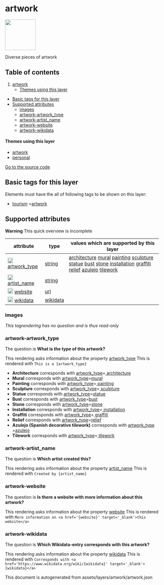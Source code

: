 artwork
=========



<img src='https://mapcomplete.osm.be/./assets/themes/artwork/artwork.svg' height="100px"> 

Diverse pieces of artwork

## Table of contents

1. [artwork](#artwork)
    * [Themes using this layer](#themes-using-this-layer)

- [Basic tags for this layer](#basic-tags-for-this-layer)
- [Supported attributes](#supported-attributes)
    + [images](#images)
    + [artwork-artwork_type](#artwork-artwork_type)
    + [artwork-artist_name](#artwork-artist_name)
    + [artwork-website](#artwork-website)
    + [artwork-wikidata](#artwork-wikidata)

#### Themes using this layer

- [artwork](https://mapcomplete.osm.be/artwork)
- [personal](https://mapcomplete.osm.be/personal)

[Go to the source code](../assets/layers/artwork/artwork.json)



Basic tags for this layer
---------------------------



Elements must have the all of following tags to be shown on this layer:

- <a href='https://wiki.openstreetmap.org/wiki/Key:tourism' target='_blank'>tourism</a>
  =<a href='https://wiki.openstreetmap.org/wiki/Tag:tourism%3Dartwork' target='_blank'>artwork</a>

Supported attributes
----------------------



**Warning** This quick overview is incomplete

attribute | type | values which are supported by this layer
----------- | ------ | ------------------------------------------
[<img src='https://mapcomplete.osm.be/assets/svg/statistics.svg' height='18px'>](https://taginfo.openstreetmap.org/keys/artwork_type#values) [artwork_type](https://wiki.openstreetmap.org/wiki/Key:artwork_type) | [string](../SpecialInputElements.md#string) | [architecture](https://wiki.openstreetmap.org/wiki/Tag:artwork_type%3Darchitecture) [mural](https://wiki.openstreetmap.org/wiki/Tag:artwork_type%3Dmural) [painting](https://wiki.openstreetmap.org/wiki/Tag:artwork_type%3Dpainting) [sculpture](https://wiki.openstreetmap.org/wiki/Tag:artwork_type%3Dsculpture) [statue](https://wiki.openstreetmap.org/wiki/Tag:artwork_type%3Dstatue) [bust](https://wiki.openstreetmap.org/wiki/Tag:artwork_type%3Dbust) [stone](https://wiki.openstreetmap.org/wiki/Tag:artwork_type%3Dstone) [installation](https://wiki.openstreetmap.org/wiki/Tag:artwork_type%3Dinstallation) [graffiti](https://wiki.openstreetmap.org/wiki/Tag:artwork_type%3Dgraffiti) [relief](https://wiki.openstreetmap.org/wiki/Tag:artwork_type%3Drelief) [azulejo](https://wiki.openstreetmap.org/wiki/Tag:artwork_type%3Dazulejo) [tilework](https://wiki.openstreetmap.org/wiki/Tag:artwork_type%3Dtilework)
[<img src='https://mapcomplete.osm.be/assets/svg/statistics.svg' height='18px'>](https://taginfo.openstreetmap.org/keys/artist_name#values) [artist_name](https://wiki.openstreetmap.org/wiki/Key:artist_name) | [string](../SpecialInputElements.md#string) |
[<img src='https://mapcomplete.osm.be/assets/svg/statistics.svg' height='18px'>](https://taginfo.openstreetmap.org/keys/website#values) [website](https://wiki.openstreetmap.org/wiki/Key:website) | [url](../SpecialInputElements.md#url) |
[<img src='https://mapcomplete.osm.be/assets/svg/statistics.svg' height='18px'>](https://taginfo.openstreetmap.org/keys/wikidata#values) [wikidata](https://wiki.openstreetmap.org/wiki/Key:wikidata) | [wikidata](../SpecialInputElements.md#wikidata) |

### images

_This tagrendering has no question and is thus read-only_

### artwork-artwork_type

The question is **What is the type of this artwork?**

This rendering asks information about the property  [artwork_type](https://wiki.openstreetmap.org/wiki/Key:artwork_type)
This is rendered with `This is a {artwork_type}`

- **Architecture** corresponds with <a href='https://wiki.openstreetmap.org/wiki/Key:artwork_type' target='_blank'>
  artwork_type</a>=<a href='https://wiki.openstreetmap.org/wiki/Tag:artwork_type%3Darchitecture' target='_blank'>
  architecture</a>
- **Mural** corresponds with <a href='https://wiki.openstreetmap.org/wiki/Key:artwork_type' target='_blank'>
  artwork_type</a>=<a href='https://wiki.openstreetmap.org/wiki/Tag:artwork_type%3Dmural' target='_blank'>mural</a>
- **Painting** corresponds with <a href='https://wiki.openstreetmap.org/wiki/Key:artwork_type' target='_blank'>
  artwork_type</a>=<a href='https://wiki.openstreetmap.org/wiki/Tag:artwork_type%3Dpainting' target='_blank'>
  painting</a>
- **Sculpture** corresponds with <a href='https://wiki.openstreetmap.org/wiki/Key:artwork_type' target='_blank'>
  artwork_type</a>=<a href='https://wiki.openstreetmap.org/wiki/Tag:artwork_type%3Dsculpture' target='_blank'>
  sculpture</a>
- **Statue** corresponds with <a href='https://wiki.openstreetmap.org/wiki/Key:artwork_type' target='_blank'>
  artwork_type</a>=<a href='https://wiki.openstreetmap.org/wiki/Tag:artwork_type%3Dstatue' target='_blank'>statue</a>
- **Bust** corresponds with <a href='https://wiki.openstreetmap.org/wiki/Key:artwork_type' target='_blank'>
  artwork_type</a>=<a href='https://wiki.openstreetmap.org/wiki/Tag:artwork_type%3Dbust' target='_blank'>bust</a>
- **Stone** corresponds with <a href='https://wiki.openstreetmap.org/wiki/Key:artwork_type' target='_blank'>
  artwork_type</a>=<a href='https://wiki.openstreetmap.org/wiki/Tag:artwork_type%3Dstone' target='_blank'>stone</a>
- **Installation** corresponds with <a href='https://wiki.openstreetmap.org/wiki/Key:artwork_type' target='_blank'>
  artwork_type</a>=<a href='https://wiki.openstreetmap.org/wiki/Tag:artwork_type%3Dinstallation' target='_blank'>
  installation</a>
- **Graffiti** corresponds with <a href='https://wiki.openstreetmap.org/wiki/Key:artwork_type' target='_blank'>
  artwork_type</a>=<a href='https://wiki.openstreetmap.org/wiki/Tag:artwork_type%3Dgraffiti' target='_blank'>
  graffiti</a>
- **Relief** corresponds with <a href='https://wiki.openstreetmap.org/wiki/Key:artwork_type' target='_blank'>
  artwork_type</a>=<a href='https://wiki.openstreetmap.org/wiki/Tag:artwork_type%3Drelief' target='_blank'>relief</a>
- **Azulejo (Spanish decorative tilework)** corresponds
  with <a href='https://wiki.openstreetmap.org/wiki/Key:artwork_type' target='_blank'>artwork_type</a>
  =<a href='https://wiki.openstreetmap.org/wiki/Tag:artwork_type%3Dazulejo' target='_blank'>azulejo</a>
- **Tilework** corresponds with <a href='https://wiki.openstreetmap.org/wiki/Key:artwork_type' target='_blank'>
  artwork_type</a>=<a href='https://wiki.openstreetmap.org/wiki/Tag:artwork_type%3Dtilework' target='_blank'>
  tilework</a>

### artwork-artist_name

The question is **Which artist created this?**

This rendering asks information about the property  [artist_name](https://wiki.openstreetmap.org/wiki/Key:artist_name)
This is rendered with `Created by {artist_name}`

### artwork-website

The question is **Is there a website with more information about this artwork?**

This rendering asks information about the property  [website](https://wiki.openstreetmap.org/wiki/Key:website)
This is rendered with `More information on <a href='{website}' target='_blank'>this website</a>`

### artwork-wikidata

The question is **Which Wikidata-entry corresponds with <b>this artwork</b>?**

This rendering asks information about the property  [wikidata](https://wiki.openstreetmap.org/wiki/Key:wikidata)
This is rendered
with `Corresponds with <a href='https://www.wikidata.org/wiki/{wikidata}' target='_blank'>{wikidata}</a>`

This document is autogenerated from assets/layers/artwork/artwork.json